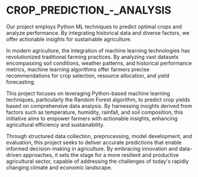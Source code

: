 # CROP_PREDICTION_-_ANALYSIS
Our project employs Python ML techniques to predict optimal crops and analyze performance. By integrating historical data and diverse factors, we offer actionable insights for sustainable agriculture.

In modern agriculture, the integration of machine learning technologies has revolutionized traditional farming practices. By analyzing vast datasets encompassing soil conditions, weather patterns, and historical performance metrics, machine learning algorithms offer farmers precise recommendations for crop selection, resource allocation, and yield forecasting.

This project focuses on leveraging Python-based machine learning techniques, particularly the Random Forest algorithm, to predict crop yields based on comprehensive data analysis. By harnessing insights derived from factors such as temperature, humidity, rainfall, and soil composition, this initiative aims to empower farmers with actionable insights, enhancing agricultural efficiency and sustainability.

Through structured data collection, preprocessing, model development, and evaluation, this project seeks to deliver accurate predictions that enable informed decision-making in agriculture. By embracing innovation and data-driven approaches, it sets the stage for a more resilient and productive agricultural sector, capable of addressing the challenges of today's rapidly changing climate and economic landscape.
